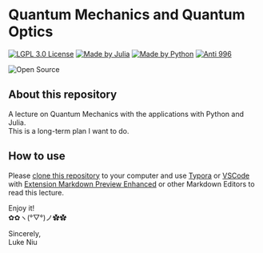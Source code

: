 # Quantum Mechanics and Quantum Optics

[![LGPL 3.0 License](https://github.com/ConAntares/Temples/blob/master/Attachments/LicenseLGPL3.0.svg)](https://www.gnu.org/licenses/lgpl-3.0)
[![Made by Julia](https://github.com/ConAntares/Temples/blob/master/Attachments/MadebyJulia.svg)](https://julialang.org/)
[![Made by Python](https://github.com/ConAntares/Temples/blob/master/Attachments/MadebyPython.svg)](https://www.python.org/)
[![Anti 996](https://github.com/ConAntares/Temples/blob/master/Attachments/LinkNPL.svg)](https://996.icu)

![Open Source](https://github.com/ConAntares/Temples/blob/master/Attachments/OpenSource.svg)

## About this repository

A lecture on Quantum Mechanics with the applications with Python and Julia.  
This is a long-term plan I want to do.

## How to use

Please [clone this repository](https://github.com/ConAntares/Quantum_Mechanics.git) to your computer and use [Typora](https://www.typora.io/) or [VSCode](https://code.visualstudio.com/) with [Extension Markdown Preview Enhanced](https://marketplace.visualstudio.com/items?itemName=shd101wyy.markdown-preview-enhanced) or other Markdown Editors to read this lecture.

Enjoy it!  
✿✿ヽ(°▽°)ノ✿✿

Sincerely,  
Luke Niu